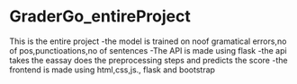 # GraderGo_entireProject
This is the entire project
-the model is trained on noof gramatical errors,no of pos,punctioations,no of sentences
-The API is made using flask
-the api takes the eassay does the preprocessing steps and predicts the score
-the frontend is made using html,css,js., flask and bootstrap
